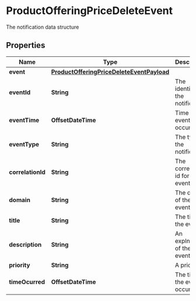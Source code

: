 

# ProductOfferingPriceDeleteEvent

The notification data structure
## Properties

Name | Type | Description | Notes
------------ | ------------- | ------------- | -------------
**event** | [**ProductOfferingPriceDeleteEventPayload**](ProductOfferingPriceDeleteEventPayload.md) |  |  [optional]
**eventId** | **String** | The identifier of the notification. |  [optional]
**eventTime** | **OffsetDateTime** | Time of the event occurrence. |  [optional]
**eventType** | **String** | The type of the notification. |  [optional]
**correlationId** | **String** | The correlation id for this event. |  [optional]
**domain** | **String** | The domain of the event. |  [optional]
**title** | **String** | The title of the event. |  [optional]
**description** | **String** | An explnatory of the event. |  [optional]
**priority** | **String** | A priority. |  [optional]
**timeOcurred** | **OffsetDateTime** | The time the event occured. |  [optional]



